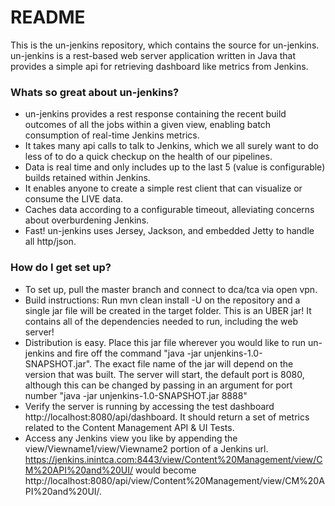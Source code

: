# README #

This is the un-jenkins repository, which contains the source for un-jenkins. un-jenkins is a rest-based web server application written in Java that provides a simple api for retrieving dashboard like metrics from Jenkins.  

### Whats so great about un-jenkins? ###

* un-jenkins provides a rest response containing the recent build outcomes of all the jobs within a given view, enabling batch consumption of real-time Jenkins metrics.
* It takes many api calls to talk to Jenkins, which we all surely want to do less of to do a quick checkup on the health of our pipelines.
* Data is real time and only includes up to the last 5 (value is configurable) builds retained within Jenkins.
* It enables anyone to create a simple rest client that can visualize or consume the LIVE data.
* Caches data according to a configurable timeout, alleviating concerns about overburdening Jenkins. 
* Fast! un-jenkins uses Jersey, Jackson, and embedded Jetty to handle all http/json.

### How do I get set up? ###

* To set up, pull the master branch and connect to dca/tca via open vpn.
* Build instructions: Run mvn clean install -U on the repository and a single jar file will be created in the target folder. This is an UBER jar! It contains all of the dependencies needed to run, including the web server! 
* Distribution is easy. Place this jar file wherever you would like to run un-jenkins and fire off the command "java -jar unjenkins-1.0-SNAPSHOT.jar". The exact file name of the jar will depend on the version that was built. The server will start, the default port is 8080, although this can be changed by passing in an argument for port number "java -jar unjenkins-1.0-SNAPSHOT.jar 8888"
* Verify the server is running by accessing the test dashboard http://localhost:8080/api/dashboard. It should return a set of metrics related to the Content Management API & UI Tests.
* Access any Jenkins view you like by appending the view/Viewname1/view/Viewname2 portion of a Jenkins url. https://jenkins.inintca.com:8443/view/Content%20Management/view/CM%20API%20and%20UI/  would become http://localhost:8080/api/view/Content%20Management/view/CM%20API%20and%20UI/.